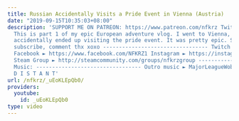 ```yaml
---
title: Russian Accidentally Visits a Pride Event in Vienna (Austria)
date: "2019-09-15T10:35:03+08:00"
description: 'SUPPORT ME ON PATREON: https://www.patreon.com/nfkrz Twitter ► https://twitter.com/roman_nfkrz
  This is part 1 of my epic European adventure vlog. I went to Vienna, Austria and
  accidentally ended up visiting the pride event. It was pretty epic. Smash like,
  subscribe, comment thx xoxo --------------------------------- Twitch ► http://www.twitch.tv/nfkrz
  Facebook ► https://www.facebook.com/NFKRZ1 Instagram ► https://instagram.com/roman_nfkrz/
  Steam Group ► http://steamcommunity.com/groups/nfkrzgroup ---------------------------------
  Music: --------------------------------- Outro music ► MajorLeagueWobs/Holder -
  D I S T A N T'
url: /nfkrz/_uEoKLEpQb0/
providers:
  youtube:
    id: _uEoKLEpQb0
type: video
---
```

